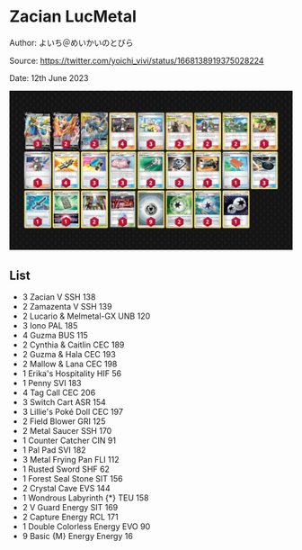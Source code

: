 # Zacian LucMetal

Author: よいち＠めいかいのとびら

Source: <https://twitter.com/yoichi_vivi/status/1668138919375028224>

Date: 12th June 2023

![decklist](../../images/PAL/Zacian%20LucMetal/1-%20Zacian%20LucMetal.png)

## List

* 3 Zacian V SSH 138
* 2 Zamazenta V SSH 139
* 2 Lucario & Melmetal-GX UNB 120
* 3 Iono PAL 185
* 4 Guzma BUS 115
* 2 Cynthia & Caitlin CEC 189
* 2 Guzma & Hala CEC 193
* 2 Mallow & Lana CEC 198
* 1 Erika's Hospitality HIF 56
* 1 Penny SVI 183
* 4 Tag Call CEC 206
* 3 Switch Cart ASR 154
* 3 Lillie's Poké Doll CEC 197
* 2 Field Blower GRI 125
* 2 Metal Saucer SSH 170
* 1 Counter Catcher CIN 91
* 1 Pal Pad SVI 182
* 3 Metal Frying Pan FLI 112
* 1 Rusted Sword SHF 62
* 1 Forest Seal Stone SIT 156
* 2 Crystal Cave EVS 144
* 1 Wondrous Labyrinth {*} TEU 158
* 2 V Guard Energy SIT 169
* 2 Capture Energy RCL 171
* 1 Double Colorless Energy EVO 90
* 9 Basic {M} Energy Energy 16
